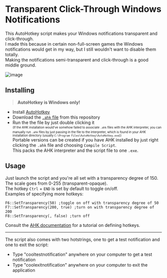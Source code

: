 # Transparent Click-Through Windows Notifications
This AutoHotkey script makes your Windows notifications transparent and click-through.  
I made this because in certain non-full-screen games the Windows notifications would get in my way, but I still wouldn't want to disable them totally.  
Making the notifications semi-transparent and click-through is a good middle ground.

![image](https://i.imgur.com/9gVtUcW.gif)

## Installing 
>**AutoHotkey is Windows only!**
* Install [AutoHotkey](https://www.autohotkey.com/)
* Download the [`.ahk` file](https://raw.githubusercontent.com/0x464e/transparent-click-through-notifications/master/TransparentClickThroughNotifications.ahk) from this repository
* Run the the file by just double clicking it  
<sup><sub>(If the AHK installation would've somehow failed to associate `.ahk` files with the AHK interpreter, you can manually run `.ahk` files by just passing in the file to the interpreter, which is found in your AHK installation directory (usually `C:\Program Files\AutoHotkey\AutoHotkey.exe`))</sub></sup>  
Portable versions can be created if you have AHK installed by just right clicking the `.ahk` file and choosing `Compile Script`.  
This packs the AHK interpreter and the script file to one `.exe`.

## Usage
Just launch the script and you're all set with a transparency degree of 150.  
The scale goes from 0-255 (transparent-opaque).  
The hotkey `Ctrl` + `END` is set by default to toggle on/off.  
Examples of specifying more hotkeys:
```ahk  
F6::SetTransparency(50) ;toggle on off with transparency degree of 50
F7::SetTransparency(200, true) ;turn on with transparency degree of 200
F8::SetTransparency(, false) ;turn off
```
Consult the [AHK documentation](https://www.autohotkey.com/docs/Hotkeys.htm) for a tutorial on defining hotkeys.

---

The script also comes with two hotstrings, one to get a test notification and one to exit the script:  
* Type "cooltestnotification" anywhere on your computer to get a test notification
* Type "coolexitnotification" anywhere on your computer to exit the application
